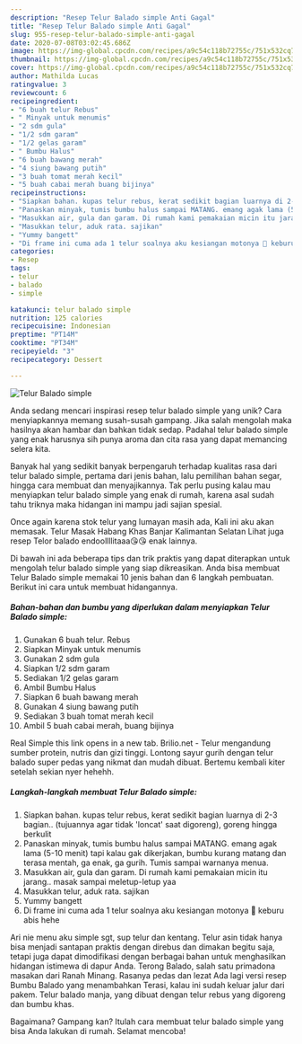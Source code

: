 ```yaml
---
description: "Resep Telur Balado simple Anti Gagal"
title: "Resep Telur Balado simple Anti Gagal"
slug: 955-resep-telur-balado-simple-anti-gagal
date: 2020-07-08T03:02:45.686Z
image: https://img-global.cpcdn.com/recipes/a9c54c118b72755c/751x532cq70/telur-balado-simple-foto-resep-utama.jpg
thumbnail: https://img-global.cpcdn.com/recipes/a9c54c118b72755c/751x532cq70/telur-balado-simple-foto-resep-utama.jpg
cover: https://img-global.cpcdn.com/recipes/a9c54c118b72755c/751x532cq70/telur-balado-simple-foto-resep-utama.jpg
author: Mathilda Lucas
ratingvalue: 3
reviewcount: 6
recipeingredient:
- "6 buah telur Rebus"
- " Minyak untuk menumis"
- "2 sdm gula"
- "1/2 sdm garam"
- "1/2 gelas garam"
- " Bumbu Halus"
- "6 buah bawang merah"
- "4 siung bawang putih"
- "3 buah tomat merah kecil"
- "5 buah cabai merah buang bijinya"
recipeinstructions:
- "Siapkan bahan. kupas telur rebus, kerat sedikit bagian luarnya di 2-3 bagian.. (tujuannya agar tidak &#39;loncat&#39; saat digoreng), goreng hingga berkulit"
- "Panaskan minyak, tumis bumbu halus sampai MATANG. emang agak lama (5-10 menit) tapi kalau gak dikerjakan, bumbu kurang matang dan terasa mentah, ga enak, ga gurih. Tumis sampai warnanya menua."
- "Masukkan air, gula dan garam. Di rumah kami pemakaian micin itu jarang.. masak sampai meletup-letup yaa"
- "Masukkan telur, aduk rata. sajikan"
- "Yummy bangett"
- "Di frame ini cuma ada 1 telur soalnya aku kesiangan motonya 🙈 keburu abis hehe"
categories:
- Resep
tags:
- telur
- balado
- simple

katakunci: telur balado simple 
nutrition: 125 calories
recipecuisine: Indonesian
preptime: "PT14M"
cooktime: "PT34M"
recipeyield: "3"
recipecategory: Dessert

---
```



![Telur Balado simple](https://img-global.cpcdn.com/recipes/a9c54c118b72755c/751x532cq70/telur-balado-simple-foto-resep-utama.jpg)

Anda sedang mencari inspirasi resep telur balado simple yang unik? Cara menyiapkannya memang susah-susah gampang. Jika salah mengolah maka hasilnya akan hambar dan bahkan tidak sedap. Padahal telur balado simple yang enak harusnya sih punya aroma dan cita rasa yang dapat memancing selera kita.

Banyak hal yang sedikit banyak berpengaruh terhadap kualitas rasa dari telur balado simple, pertama dari jenis bahan, lalu pemilihan bahan segar, hingga cara membuat dan menyajikannya. Tak perlu pusing kalau mau menyiapkan telur balado simple yang enak di rumah, karena asal sudah tahu triknya maka hidangan ini mampu jadi sajian spesial.

Once again karena stok telur yang lumayan masih ada, Kali ini aku akan memasak. Telur Masak Habang Khas Banjar Kalimantan Selatan Lihat juga resep Telor balado endoollllitaaa😘😘 enak lainnya.


Di bawah ini ada beberapa tips dan trik praktis yang dapat diterapkan untuk mengolah telur balado simple yang siap dikreasikan. Anda bisa membuat Telur Balado simple memakai 10 jenis bahan dan 6 langkah pembuatan. Berikut ini cara untuk membuat hidangannya.

<!--inarticleads1-->

##### Bahan-bahan dan bumbu yang diperlukan dalam menyiapkan Telur Balado simple:

1. Gunakan 6 buah telur. Rebus
1. Siapkan  Minyak untuk menumis
1. Gunakan 2 sdm gula
1. Siapkan 1/2 sdm garam
1. Sediakan 1/2 gelas garam
1. Ambil  Bumbu Halus
1. Siapkan 6 buah bawang merah
1. Gunakan 4 siung bawang putih
1. Sediakan 3 buah tomat merah kecil
1. Ambil 5 buah cabai merah, buang bijinya


Real Simple this link opens in a new tab. Brilio.net - Telur mengandung sumber protein, nutris dan gizi tinggi. Lontong sayur gurih dengan telur balado super pedas yang nikmat dan mudah dibuat. Bertemu kembali kiter setelah sekian nyer hehehh. 

<!--inarticleads2-->

##### Langkah-langkah membuat Telur Balado simple:

1. Siapkan bahan. kupas telur rebus, kerat sedikit bagian luarnya di 2-3 bagian.. (tujuannya agar tidak &#39;loncat&#39; saat digoreng), goreng hingga berkulit
1. Panaskan minyak, tumis bumbu halus sampai MATANG. emang agak lama (5-10 menit) tapi kalau gak dikerjakan, bumbu kurang matang dan terasa mentah, ga enak, ga gurih. Tumis sampai warnanya menua.
1. Masukkan air, gula dan garam. Di rumah kami pemakaian micin itu jarang.. masak sampai meletup-letup yaa
1. Masukkan telur, aduk rata. sajikan
1. Yummy bangett
1. Di frame ini cuma ada 1 telur soalnya aku kesiangan motonya 🙈 keburu abis hehe


Ari nie menu aku simple sgt, sup telur dan kentang. Telur asin tidak hanya bisa menjadi santapan praktis dengan direbus dan dimakan begitu saja, tetapi juga dapat dimodifikasi dengan berbagai bahan untuk menghasilkan hidangan istimewa di dapur Anda. Terong Balado, salah satu primadona masakan dari Ranah Minang. Rasanya pedas dan lezat Ada lagi versi resep Bumbu Balado yang menambahkan Terasi, kalau ini sudah keluar jalur dari pakem. Telur balado manja, yang dibuat dengan telur rebus yang digoreng dan bumbu khas. 

Bagaimana? Gampang kan? Itulah cara membuat telur balado simple yang bisa Anda lakukan di rumah. Selamat mencoba!
